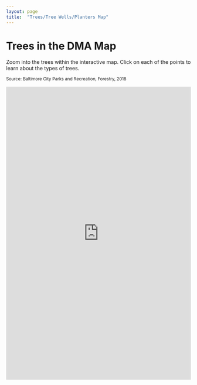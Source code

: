 ```yaml
---
layout: page
title:  "Trees/Tree Wells/Planters Map"
---
```


# Trees in the DMA Map
Zoom into the trees within the interactive map. Click on each of the points to learn about the types of trees.

<small>Source: Baltimore City Parks and Recreation, Forestry, 2018  </small>

<iframe  
  src="https://baltimore.maps.arcgis.com/apps/instant/interactivelegend/index.html?appid=59cd10dcea9e4c9281b401e035349704"  
  width="100%"  
  height="800"  
  frameborder="0"  
  allowfullscreen> 
</iframe>





















